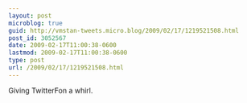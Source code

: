 ```yaml
---
layout: post
microblog: true
guid: http://vmstan-tweets.micro.blog/2009/02/17/1219521508.html
post_id: 3052567
date: 2009-02-17T11:00:38-0600
lastmod: 2009-02-17T11:00:38-0600
type: post
url: /2009/02/17/1219521508.html
---
```

Giving TwitterFon a whirl.
